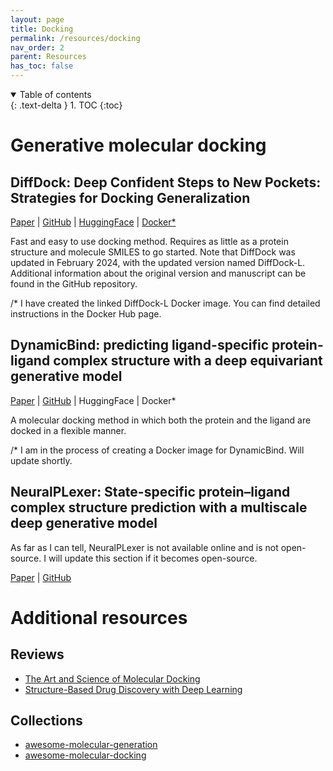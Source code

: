 ```yaml
---
layout: page
title: Docking
permalink: /resources/docking
nav_order: 2
parent: Resources
has_toc: false
---
```


<details open markdown="block">
  <summary>
    Table of contents
  </summary>
  {: .text-delta }
1. TOC
{:toc}
</details>

# Generative molecular docking

## DiffDock: Deep Confident Steps to New Pockets: Strategies for Docking Generalization

[Paper](https://arxiv.org/abs/2402.18396) | [GitHub](https://github.com/gcorso/DiffDock) | [HuggingFace](https://huggingface.co/spaces/reginabarzilaygroup/DiffDock-Web) | [Docker*](https://hub.docker.com/r/externelly/diffdock)

Fast and easy to use docking method. Requires as little as a protein structure and molecule SMILES to go started. Note that DiffDock was updated in February 2024, with the updated version named DiffDock-L. Additional information about the original version and manuscript can be found in the GitHub repository.

/* I have created the linked DiffDock-L Docker image. You can find detailed instructions in the Docker Hub page.

## DynamicBind: predicting ligand-specific protein-ligand complex structure with a deep equivariant generative model

[Paper](https://www.nature.com/articles/s41467-024-45461-2) | [GitHub](https://github.com/luwei0917/DynamicBind) | HuggingFace | Docker*

A molecular docking method in which both the protein and the ligand are docked in a flexible manner. 

/* I am in the process of creating a Docker image for DynamicBind. Will update shortly. 

## NeuralPLexer: State-specific protein–ligand complex structure prediction with a multiscale deep generative model

As far as I can tell, NeuralPLexer is not available online and is not open-source. I will update this section if it becomes open-source.

[Paper](https://www.nature.com/articles/s42256-024-00792-z) | [GitHub](https://github.com/zrqiao/NeuralPLexer)

# Additional resources

## Reviews

* [The Art and Science of Molecular Docking](https://www.annualreviews.org/content/journals/10.1146/annurev-biochem-030222-120000)
* [Structure-Based Drug Discovery with Deep Learning](https://chemistry-europe.onlinelibrary.wiley.com/doi/full/10.1002/cbic.202200776?casa_token=oFYIbuG_I-YAAAAA%3AHr7AYBASZExKWWLLO0-z03ewE5jifnDzPC-N_yPYYKAiuhObuaOWPnsBQ3Xq2jbUAppJslnRPBY34sTo)

## Collections
* [awesome-molecular-generation](https://github.com/amorehead/awesome-molecular-generation)
* [awesome-molecular-docking](https://github.com/Thinklab-SJTU/awesome-molecular-docking)